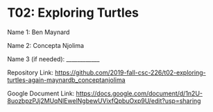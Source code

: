 # T02: Exploring Turtles

Name 1: Ben Maynard

Name 2: Concepta Njolima

Name 3 (if needed): ____________

Repository Link: https://github.com/2019-fall-csc-226/t02-exploring-turtles-again-maynardb_conceptanjolima

Google Document Link: https://docs.google.com/document/d/1n2U-8uozbpzPJj2MUqNlEwelNgbewUVixfQpbuOxp9U/edit?usp=sharing
